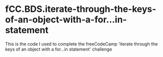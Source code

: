 # fCC.BDS.iterate-through-the-keys-of-an-object-with-a-for...in-statement
This is the code I used to complete the freeCodeCamp 'iterate through the keys of an object with a for...in statement' challenge
